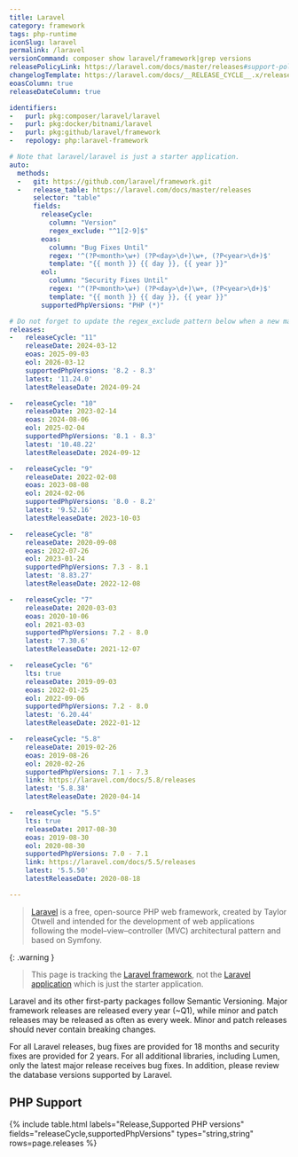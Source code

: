 ```yaml
---
title: Laravel
category: framework
tags: php-runtime
iconSlug: laravel
permalink: /laravel
versionCommand: composer show laravel/framework|grep versions
releasePolicyLink: https://laravel.com/docs/master/releases#support-policy
changelogTemplate: https://laravel.com/docs/__RELEASE_CYCLE__.x/releases
eoasColumn: true
releaseDateColumn: true

identifiers:
-   purl: pkg:composer/laravel/laravel
-   purl: pkg:docker/bitnami/laravel
-   purl: pkg:github/laravel/framework
-   repology: php:laravel-framework

# Note that laravel/laravel is just a starter application.
auto:
  methods:
  -   git: https://github.com/laravel/framework.git
  -   release_table: https://laravel.com/docs/master/releases
      selector: "table"
      fields:
        releaseCycle:
          column: "Version"
          regex_exclude: "^1[2-9]$"
        eoas:
          column: "Bug Fixes Until"
          regex: '^(?P<month>\w+) (?P<day>\d+)\w+, (?P<year>\d+)$'
          template: "{{ month }} {{ day }}, {{ year }}"
        eol:
          column: "Security Fixes Until"
          regex: '^(?P<month>\w+) (?P<day>\d+)\w+, (?P<year>\d+)$'
          template: "{{ month }} {{ day }}, {{ year }}"
        supportedPhpVersions: "PHP (*)"

# Do not forget to update the regex_exclude pattern below when a new major version is released.
releases:
-   releaseCycle: "11"
    releaseDate: 2024-03-12
    eoas: 2025-09-03
    eol: 2026-03-12
    supportedPhpVersions: '8.2 - 8.3'
    latest: '11.24.0'
    latestReleaseDate: 2024-09-24

-   releaseCycle: "10"
    releaseDate: 2023-02-14
    eoas: 2024-08-06
    eol: 2025-02-04
    supportedPhpVersions: '8.1 - 8.3'
    latest: '10.48.22'
    latestReleaseDate: 2024-09-12

-   releaseCycle: "9"
    releaseDate: 2022-02-08
    eoas: 2023-08-08
    eol: 2024-02-06
    supportedPhpVersions: '8.0 - 8.2'
    latest: '9.52.16'
    latestReleaseDate: 2023-10-03

-   releaseCycle: "8"
    releaseDate: 2020-09-08
    eoas: 2022-07-26
    eol: 2023-01-24
    supportedPhpVersions: 7.3 - 8.1
    latest: '8.83.27'
    latestReleaseDate: 2022-12-08

-   releaseCycle: "7"
    releaseDate: 2020-03-03
    eoas: 2020-10-06
    eol: 2021-03-03
    supportedPhpVersions: 7.2 - 8.0
    latest: '7.30.6'
    latestReleaseDate: 2021-12-07

-   releaseCycle: "6"
    lts: true
    releaseDate: 2019-09-03
    eoas: 2022-01-25
    eol: 2022-09-06
    supportedPhpVersions: 7.2 - 8.0
    latest: '6.20.44'
    latestReleaseDate: 2022-01-12

-   releaseCycle: "5.8"
    releaseDate: 2019-02-26
    eoas: 2019-08-26
    eol: 2020-02-26
    supportedPhpVersions: 7.1 - 7.3
    link: https://laravel.com/docs/5.8/releases
    latest: '5.8.38'
    latestReleaseDate: 2020-04-14

-   releaseCycle: "5.5"
    lts: true
    releaseDate: 2017-08-30
    eoas: 2019-08-30
    eol: 2020-08-30
    supportedPhpVersions: 7.0 - 7.1
    link: https://laravel.com/docs/5.5/releases
    latest: '5.5.50'
    latestReleaseDate: 2020-08-18

---
```


> [Laravel](https://laravel.com/) is a free, open-source PHP web framework, created by Taylor Otwell
> and intended for the development of web applications following the model–view–controller (MVC)
> architectural pattern and based on Symfony.

{: .warning }
> This page is tracking the [Laravel framework](https://github.com/laravel/framework), not the
> [Laravel application](https://github.com/laravel/laravel) which is just the starter application.

Laravel and its other first-party packages follow Semantic Versioning. Major framework releases are
released every year (~Q1), while minor and patch releases may be released as often as every week.
Minor and patch releases should never contain breaking changes.

For all Laravel releases, bug fixes are provided for 18 months and security fixes are provided for
2 years. For all additional libraries, including Lumen, only the latest major release receives bug
fixes. In addition, please review the database versions supported by Laravel.

## PHP Support

{% include table.html
labels="Release,Supported PHP versions"
fields="releaseCycle,supportedPhpVersions"
types="string,string"
rows=page.releases %}
